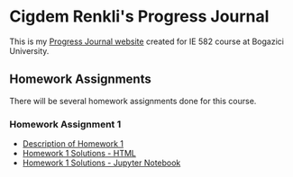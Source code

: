 # Cigdem Renkli's Progress Journal

This is my [Progress Journal website](https://github.com/BU-IE-582/fall21-CigdemRenkli/) created for IE 582 course at Bogazici University.

## Homework Assignments

There will be several homework assignments done for this course.

### Homework Assignment 1
* [Description of Homework 1](HW1/IE582_Fall21_Homework1.pdf)
* [Homework 1 Solutions - HTML](HW1/HW1_Cigdem_Renkli.html)
* [Homework 1 Solutions - Jupyter Notebook](HW1/HW1_Cigdem_Renkli.ipynb)


